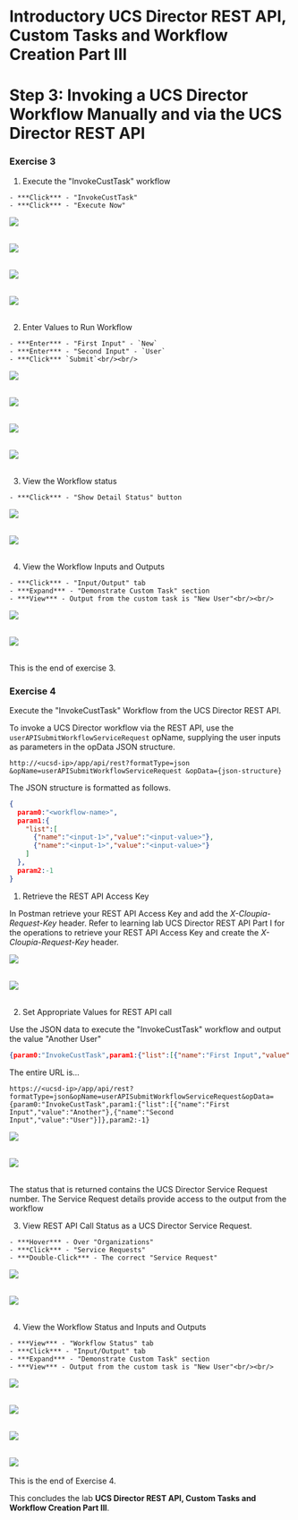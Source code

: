 # Introductory UCS Director REST API, Custom Tasks and Workflow Creation Part III

# Step 3: Invoking a UCS Director Workflow Manually and via the UCS Director REST API

### Exercise 3

  1. Execute the "InvokeCustTask" workflow

    - ***Click*** - "InvokeCustTask"
    - ***Click*** - "Execute Now"

  ![](/posts/files/ucsd-rest-api-103/assets/images/ucsd-rest-api-103-26.jpg)<br/><br/>

  ![](assets/images/ucsd-rest-api-103-26.jpg)<br/><br/>

  ![](/posts/files/ucsd-rest-api-103/assets/images/ucsd-rest-api-103-27.jpg)<br/><br/>

  ![](assets/images/ucsd-rest-api-103-27.jpg)<br/><br/>

  2. Enter Values to Run Workflow

    - ***Enter*** - "First Input" - `New`
    - ***Enter*** - "Second Input" - `User`
    - ***Click*** `Submit`<br/><br/>

  ![](/posts/files/ucsd-rest-api-103/assets/images/ucsd-rest-api-103-28.jpg)<br/><br/>

  ![](assets/images/ucsd-rest-api-103-28.jpg)<br/><br/>

  ![](/posts/files/ucsd-rest-api-103/assets/images/ucsd-rest-api-103-29.jpg)<br/><br/>

  ![](assets/images/ucsd-rest-api-103-29.jpg)<br/><br/>

  3. View the Workflow status

    - ***Click*** - "Show Detail Status" button

  ![](/posts/files/ucsd-rest-api-103/assets/images/ucsd-rest-api-103-30.jpg)<br/><br/>

  ![](assets/images/ucsd-rest-api-103-30.jpg)<br/><br/>

  4. View the Workflow Inputs and Outputs

    - ***Click*** - "Input/Output" tab
    - ***Expand*** - "Demonstrate Custom Task" section
    - ***View*** - Output from the custom task is "New User"<br/><br/>

  ![](/posts/files/ucsd-rest-api-103/assets/images/ucsd-rest-api-103-31.jpg)<br/><br/>

  ![](assets/images/ucsd-rest-api-103-31.jpg)<br/><br/>

  This is the end of exercise 3.

### Exercise 4

  Execute the "InvokeCustTask" Workflow from the UCS Director REST API.

  To invoke a UCS Director workflow via the REST API, use the `userAPISubmitWorkflowServiceRequest` opName, supplying the user inputs as parameters in the opData JSON structure.

  `http://<ucsd-ip>/app/api/rest?formatType=json
                 &opName=userAPISubmitWorkflowServiceRequest
                 &opData={json-structure}`

  The JSON structure is formatted as follows.

  ```json
  {
    param0:"<workflow-name>",
    param1:{
      "list":[
        {"name":"<input-1>","value":"<input-value>"},
        {"name":"<input-1>","value":"<input-value>"}
      ]
    },
    param2:-1
}
  ```

  1. Retrieve the REST API Access Key

  In Postman retrieve your REST API Access Key and add the *X-Cloupia-Request-Key* header. Refer to learning lab UCS Director REST API Part I for the operations to retrieve your REST API Access Key and create the *X-Cloupia-Request-Key* header.

  ![](/posts/files/ucsd-rest-api-103/assets/images/ucsd-rest-api-103-32.jpg)<br/><br/>

  ![](assets/images/ucsd-rest-api-103-32.jpg)<br/><br/>

  2. Set Appropriate Values for REST API call

  Use the JSON data to execute the "InvokeCustTask" workflow and output the value "Another User"

  ```json
  {param0:"InvokeCustTask",param1:{"list":[{"name":"First Input","value":"Another"},{"name":"Second Input","value":"User"}]},param2:-1}
  ```

  The entire URL is...

  `https://<ucsd-ip>/app/api/rest?formatType=json&opName=userAPISubmitWorkflowServiceRequest&opData={param0:"InvokeCustTask",param1:{"list":[{"name":"First Input","value":"Another"},{"name":"Second Input","value":"User"}]},param2:-1}`

  ![](/posts/files/ucsd-rest-api-103/assets/images/ucsd-rest-api-103-33.jpg)<br/><br/>

  ![](assets/images/ucsd-rest-api-103-33.jpg)<br/><br/>

  The status that is returned contains the UCS Director Service Request number. The Service Request details provide access to the output from the workflow

  3. View REST API Call Status as a UCS Director Service Request.

    - ***Hover*** - Over "Organizations"
    - ***Click*** - "Service Requests"
    - ***Double-Click*** - The correct "Service Request"

  ![](/posts/files/ucsd-rest-api-103/assets/images/ucsd-rest-api-103-34.jpg)<br/><br/>

  ![](assets/images/ucsd-rest-api-103-34.jpg)<br/><br/>

  4. View the Workflow Status and Inputs and Outputs

    - ***View*** - "Workflow Status" tab
    - ***Click*** - "Input/Output" tab
    - ***Expand*** - "Demonstrate Custom Task" section
    - ***View*** - Output from the custom task is "New User"<br/><br/>

  ![](/posts/files/ucsd-rest-api-103/assets/images/ucsd-rest-api-103-35.jpg)<br/><br/>

  ![](assets/images/ucsd-rest-api-103-35.jpg)<br/><br/>

  ![](/posts/files/ucsd-rest-api-103/assets/images/ucsd-rest-api-103-36.jpg)<br/><br/>

  ![](assets/images/ucsd-rest-api-103-36.jpg)<br/><br/>
  This is the end of Exercise 4.

This concludes the lab **UCS Director REST API, Custom Tasks and Workflow Creation Part III**.
